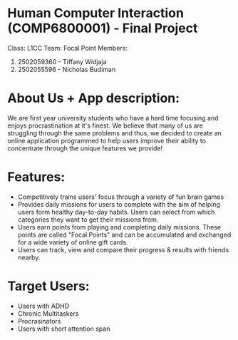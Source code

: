 # Human Computer Interaction (COMP6800001) - Final Project
Class: L1CC
Team: Focal Point
Members:
1. 2502059360 - Tiffany Widjaja
2. 2502055596 - Nicholas Budiman

# About Us + App description:
We are first year university students who have a hard time focusing and enjoys procrastination at it's finest. We believe that many of us are struggling through the same problems and thus, we decided to create an online application programmed to help users improve their ability to concentrate through the unique features we provide!

# Features:
- Competitively trains users' focus through a variety of fun brain games
- Provides daily missions for users to complete with the aim of helping users form healthy day-to-day habits. Users can select from which categories they want to get their missions from.
- Users earn points from playing and completing daily missions. These points are called "Focal Points" and can be accumulated and exchanged for a wide variety of online gift cards.
- Users can track, view and compare their progress & results with friends nearby.

# Target Users:
- Users with ADHD
- Chronic Multitaskers
- Procrasinators
- Users with short attention span
